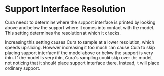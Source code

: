 Support Interface Resolution
====
Cura needs to determine where the support interface is printed by looking above and below the support where it comes into contact with the model. This setting determines the resolution at which it checks.

Increasing this setting causes Cura to sample at a lower resolution, which speeds up slicing. However increasing it too much can cause Cura to skip placing support interface if the model above or below the support is very thin. If the model is very thin, Cura's sampling could skip over the model, not noticing that it should place support interface there. Instead, it will place ordinary support.